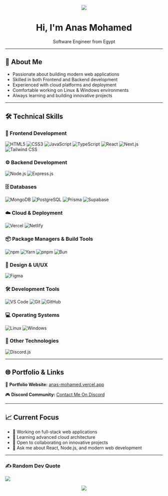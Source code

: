 <!-- Banner -->
<p align="center">
  <img src="https://capsule-render.vercel.app/api?type=waving&color=0aa4db&height=180&section=header&text=Anas%20Mohamed&fontSize=45&fontColor=ffffff" />
</p>

<h1 align="center">Hi, I'm Anas Mohamed</h1>
<p align="center">
   Software Engineer from Egypt
</p>

---

## 🚀 About Me

- Passionate about building modern web applications
- Skilled in both Frontend and Backend development
- Experienced with cloud platforms and deployment
- Comfortable working on Linux & Windows environments
- Always learning and building innovative projects

---

## 🛠️ Technical Skills

### 🎨 Frontend Development
![HTML5](https://img.shields.io/badge/HTML5-E34F26?style=for-the-badge&logo=html5&logoColor=white)
![CSS3](https://img.shields.io/badge/CSS3-1572B6?style=for-the-badge&logo=css3&logoColor=white)
![JavaScript](https://img.shields.io/badge/JavaScript-F7DF1E?style=for-the-badge&logo=javascript&logoColor=black)
![TypeScript](https://img.shields.io/badge/TypeScript-007ACC?style=for-the-badge&logo=typescript&logoColor=white)
![React](https://img.shields.io/badge/React-20232A?style=for-the-badge&logo=react&logoColor=61DAFB)
![Next.js](https://img.shields.io/badge/Next.js-000000?style=for-the-badge&logo=next.js&logoColor=white)
![Tailwind CSS](https://img.shields.io/badge/Tailwind_CSS-38B2AC?style=for-the-badge&logo=tailwind-css&logoColor=white)

### ⚙️ Backend Development
![Node.js](https://img.shields.io/badge/Node.js-43853D?style=for-the-badge&logo=node.js&logoColor=white)
![Express.js](https://img.shields.io/badge/Express.js-404D59?style=for-the-badge&logo=express&logoColor=%2361DAFB)

### 🗄️ Databases
![MongoDB](https://img.shields.io/badge/MongoDB-4EA94B?style=for-the-badge&logo=mongodb&logoColor=white)
![PostgreSQL](https://img.shields.io/badge/PostgreSQL-316192?style=for-the-badge&logo=postgresql&logoColor=white)
![Prisma](https://img.shields.io/badge/Prisma-3982CE?style=for-the-badge&logo=Prisma&logoColor=white)
![Supabase](https://img.shields.io/badge/Supabase-3ECF8E?style=for-the-badge&logo=supabase&logoColor=white)

### ☁️ Cloud & Deployment
![Vercel](https://img.shields.io/badge/Vercel-000000?style=for-the-badge&logo=vercel&logoColor=white)
![Netlify](https://img.shields.io/badge/Netlify-00C7B7?style=for-the-badge&logo=netlify&logoColor=white)

### 📦 Package Managers & Build Tools
![npm](https://img.shields.io/badge/npm-CB3837?style=for-the-badge&logo=npm&logoColor=white)
![Yarn](https://img.shields.io/badge/Yarn-2C8EBB?style=for-the-badge&logo=yarn&logoColor=white)
![pnpm](https://img.shields.io/badge/pnpm-F69220?style=for-the-badge&logo=pnpm&logoColor=white)
![Bun](https://img.shields.io/badge/Bun-000000?style=for-the-badge&logo=bun&logoColor=white)

### 🎨 Design & UI/UX
![Figma](https://img.shields.io/badge/Figma-F24E1E?style=for-the-badge&logo=figma&logoColor=white)

### 🛠️ Development Tools
![VS Code](https://img.shields.io/badge/Visual_Studio_Code-0078D4?style=for-the-badge&logo=visual%20studio%20code&logoColor=white)
![Git](https://img.shields.io/badge/Git-F05032?style=for-the-badge&logo=git&logoColor=white)
![GitHub](https://img.shields.io/badge/GitHub-100000?style=for-the-badge&logo=github&logoColor=white)

### 💻 Operating Systems
![Linux](https://img.shields.io/badge/Linux-FCC624?style=for-the-badge&logo=linux&logoColor=black)
![Windows](https://img.shields.io/badge/Windows-0078D6?style=for-the-badge&logo=windows&logoColor=white)

### 🤖 Other Technologies
![Discord.js](https://img.shields.io/badge/Discord.js-5865F2?style=for-the-badge&logo=discord&logoColor=white)

---

## 🌐 Portfolio & Links

🔗 **Portfolio Website:** [anas-mohamed.vercel.app](https://anas-mohamed.vercel.app)

🎮 **Discord Community:** [Contact Me On Discord](https://discord.com/users/555873880384995329)

---

## 📈 Current Focus

- 🔭 Working on full-stack web applications
- 🌱 Learning advanced cloud architecture
- 👯 Open to collaborating on innovative projects
- 💬 Ask me about React, Node.js, and modern web development

---

### ✍️ Random Dev Quote
![](https://quotes-github-readme.vercel.app/api?type=horizontal&theme=github_dark)


<p align="center">
  <img src="https://capsule-render.vercel.app/api?type=waving&color=0aa4db&height=120&section=footer"/>
</p>
